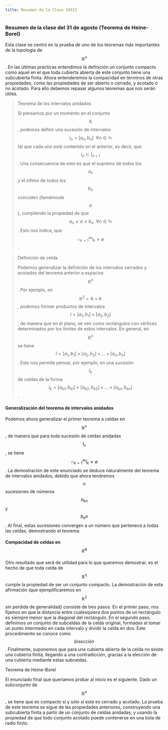 ```yaml
---
title: Resumen de la Clase XXXII
---
```


### Resumen de la clase del 31 de agosto (Teorema de Heine-Borel)

Esta clase se centró en la prueba de uno de los teoremas más importantes de la topología de $$\mathbb{R}^n$$. En las últimas prácticas  entendimos la definición un conjunto compacto como aquel en el que toda cubierta abierta de este conjunto tiene una subcubierta finita. Ahora entenderemos la compacidad en términos de otras propiedades, como las propiedades de ser abierto o cerrado, y acotado o no acotado. Para ello debemos repasar algunos teoremas que nos serán útiles.

> Teorema de los intervalos anidados
>
> Si pensamos por un momento en el conjunto $$\mathbb{R}$$, podemos definir una sucesión de intervalos $$I_n=[a_n,b_n] \ \ \forall n \in \mathbb{N}$$ tal que cada uno esté contenido en el anterior, es decir, que $$I_n \subset I_{n+1}$$. Una consecuencia de esto es que el supremo de todos los $$a_n$$ y el ínfimo de todos los $$b_n$$ coinciden (llamémosle $$\alpha$$), cumpliendo la propiedad de que $$a_n \leq \alpha \leq b_n \ \ \forall n\in \mathbb{N}$$. Esto nos indica, que $$\cap_{k=1}^\infty I_k \neq \emptyset$$.

> Definición de celda
>
> Podemos generalizar la definición de los intervalos cerrados y acotados del teorema anterior a espacios $$\mathbb{R}^n$$. Por ejemplo, en $$\mathbb{R}^2 = \mathbb{R} \times \mathbb{R}$$, podemos formar productos de intervalos $$I = [a_{1},b_{1}] \times [a_{2},b_{2}] $$, de manera que en el plano, se ven como rectángulos con vértices determinados por los límites de estos intervalos. En general, en $$\mathbb{R}^n$$ se tiene $$I= [a_{1},b_{1}] \times [a_{2},b_{2}]\times ... \times [a_{n},b_{n}]$$. Esto nos permite pensar, por ejemplo, en una sucesión $$I_k$$ de celdas de la forma $$I_k =[a_{k1},b_{k1}] \times [a_{k2},b_{k2}]\times ... \times [a_{kn},b_{kn}] $$.  

#### Generalización del teorema de intervalos anidados

Podemos ahora generalizar el primer teorema a celdas en $$\mathbb{R}^n$$, de manera que para toda sucesión de celdas anidadas $$I_n$$, se tiene $$\cap_{k=1}^\infty I_k \neq \emptyset$$. La demostración de este enunciado se deduce naturalmente del teorema de intervalos anidados, debido que ahora tendremos $$n$$ sucesiones de números $$a_{kn}$$ y $$b_kn$$. Al final, estas sucesiones convergen a un número que pertenece a todas las celdas, demostrando el teorema.

#### Compacidad de celdas en $$\mathbb{R}^n$$

Otro resultado que será de utilidad para lo que queremos demostrar, es el hecho de que toda celda de $$\mathbb{R}^n$$ cumple la propiedad de ser un conjunto compacto. La demostración de esta afirmación (que ejemplificaremos en $$\mathbb{R}^2$$ sin perdida de generalidad) consiste de tres pasos. En el primer paso, nos fijamos en que la distancia entre cualesquiera dos puntos de un rectángulo es siempre menor que la diagonal del rectángulo. En el segundo paso, definimos un conjunto de subceldas de la celda original, formadas al tomar un punto intermedio en cada intervalo y dividir la celda en dos. Este procedimiento se conoce como $$bisecci\acute{o}n$$. Finalmente, suponemos que para una cubierta abierta de la celda no existe una cubierta finita, llegando a una contradicción, gracias a la elección de una cubierta mediante estas subceldas.

Teorema de Heine-Borel

El enunciado final que queríamos probar al inicio es el siguiente. Dado un subconjunto de $$\mathbb{R}^n$$, se tiene que es compacto si y sólo si este es cerrado y acotado. La prueba de este teorema se sigue de las propiedades anteriores, construyendo una subcubierta finita a partir de un conjunto de celdas anidadas, y usando la propiedad de que todo conjunto acotado puede contenerse en una bola de radio finito.
